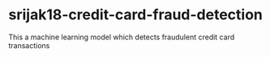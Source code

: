 # srijak18-credit-card-fraud-detection
This a machine learning model which detects fraudulent credit card transactions
